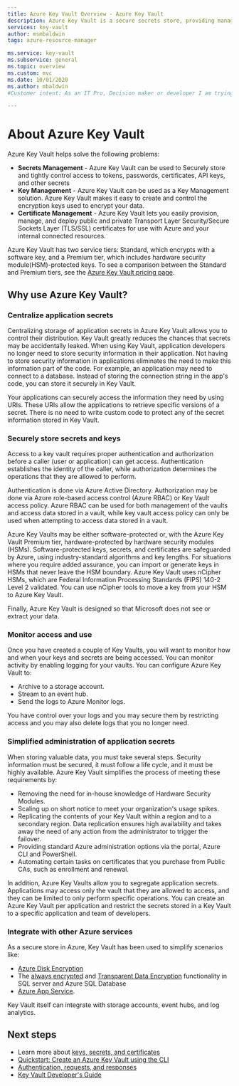 ```yaml
---
title: Azure Key Vault Overview - Azure Key Vault
description: Azure Key Vault is a secure secrets store, providing management for secrets, keys, and certificates, all backed by Hardware Security Modules.
services: key-vault
author: msmbaldwin
tags: azure-resource-manager

ms.service: key-vault
ms.subservice: general
ms.topic: overview
ms.custom: mvc
ms.date: 10/01/2020
ms.author: mbaldwin
#Customer intent: As an IT Pro, Decision maker or developer I am trying to learn what Key Vault is and if it offers anything that could be used in my organization.

---
```

# About Azure Key Vault

Azure Key Vault helps solve the following problems:

- **Secrets Management** - Azure Key Vault can be used to Securely store and tightly control access to tokens, passwords, certificates, API keys, and other secrets
- **Key Management** - Azure Key Vault can be used as a Key Management solution. Azure Key Vault makes it easy to create and control the encryption keys used to encrypt your data.
- **Certificate Management** - Azure Key Vault lets you easily provision, manage, and deploy public and private Transport Layer Security/Secure Sockets Layer (TLS/SSL) certificates for use with Azure and your internal connected resources.

Azure Key Vault has two service tiers: Standard, which encrypts with a software key, and a Premium tier, which includes hardware security module(HSM)-protected keys. To see a comparison between the Standard and Premium tiers, see the [Azure Key Vault pricing page](https://azure.microsoft.com/pricing/details/key-vault/).

## Why use Azure Key Vault?

### Centralize application secrets

Centralizing storage of application secrets in Azure Key Vault allows you to control their distribution. Key Vault greatly reduces the chances that secrets may be accidentally leaked. When using Key Vault, application developers no longer need to store security information in their application. Not having to store security information in applications eliminates the need to make this information part of the code. For example, an application may need to connect to a database. Instead of storing the connection string in the app's code, you can store it securely in Key Vault.

Your applications can securely access the information they need by using URIs. These URIs allow the applications to retrieve specific versions of a secret. There is no need to write custom code to protect any of the secret information stored in Key Vault.

### Securely store secrets and keys

Access to a key vault requires proper authentication and authorization before a caller (user or application) can get access. Authentication establishes the identity of the caller, while authorization determines the operations that they are allowed to perform.

Authentication is done via Azure Active Directory. Authorization may be done via Azure role-based access control (Azure RBAC) or Key Vault access policy. Azure RBAC can be used for both management of the vaults and access data stored in a vault, while key vault access policy can only be used when attempting to access data stored in a vault.

Azure Key Vaults may be either software-protected or, with the Azure Key Vault Premium tier, hardware-protected by hardware security modules (HSMs). Software-protected keys, secrets, and certificates are safeguarded by Azure, using industry-standard algorithms and key lengths.  For situations where you require added assurance, you can import or generate keys in HSMs that never leave the HSM boundary. Azure Key Vault uses nCipher HSMs, which are Federal Information Processing Standards (FIPS) 140-2 Level 2 validated. You can use nCipher tools to move a key from your HSM to Azure Key Vault.

Finally, Azure Key Vault is designed so that Microsoft does not see or extract your data.

### Monitor access and use

Once you have created a couple of Key Vaults, you will want to monitor how and when your keys and secrets are being accessed. You can monitor activity by enabling logging for your vaults. You can configure Azure Key Vault to:

- Archive to a storage account.
- Stream to an event hub.
- Send the logs to Azure Monitor logs.

You have control over your logs and you may secure them by restricting access and you may also delete logs that you no longer need.

### Simplified administration of application secrets

When storing valuable data, you must take several steps. Security information must be secured, it must follow a life cycle, and it must be highly available. Azure Key Vault simplifies the process of meeting these requirements by:

- Removing the need for in-house knowledge of Hardware Security Modules.
- Scaling up on short notice to meet your organization's usage spikes.
- Replicating the contents of your Key Vault within a region and to a secondary region. Data replication ensures high availability and takes away the need of any action from the administrator to trigger the failover.
- Providing standard Azure administration options via the portal, Azure CLI and PowerShell.
- Automating certain tasks on certificates that you purchase from Public CAs, such as enrollment and renewal.

In addition, Azure Key Vaults allow you to segregate application secrets. Applications may access only the vault that they are allowed to access, and they can be limited to only perform specific operations. You can create an Azure Key Vault per application and restrict the secrets stored in a Key Vault to a specific application and team of developers.

### Integrate with other Azure services

As a secure store in Azure, Key Vault has been used to simplify scenarios like:
-  [Azure Disk Encryption](../../security/fundamentals/encryption-overview.md)
-  The [always encrypted](/sql/relational-databases/security/encryption/always-encrypted-database-engine) and [Transparent Data Encryption](/sql/relational-databases/security/encryption/transparent-data-encryption) functionality in SQL server and Azure SQL Database
- [Azure App Service](../../app-service/configure-ssl-certificate.md).

Key Vault itself can integrate with storage accounts, event hubs, and log analytics.

## Next steps

- Learn more about [keys, secrets, and certificates](about-keys-secrets-certificates.md)
- [Quickstart: Create an Azure Key Vault using the CLI](../secrets/quick-create-cli.md)
- [Authentication, requests, and responses](../general/authentication-requests-and-responses.md)
- [Key Vault Developer's Guide](../general/developers-guide.md)
